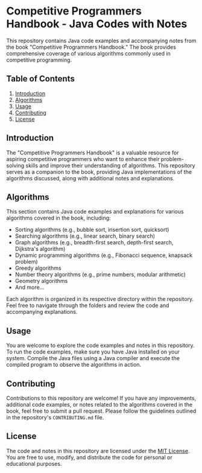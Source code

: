 # Competitive Programmers Handbook - Java Codes with Notes

This repository contains Java code examples and accompanying notes from the book "Competitive Programmers Handbook." The book provides comprehensive coverage of various algorithms commonly used in competitive programming.

## Table of Contents

1. [Introduction](#introduction)
2. [Algorithms](#algorithms)
3. [Usage](#usage)
4. [Contributing](#contributing)
5. [License](#license)

## Introduction

The "Competitive Programmers Handbook" is a valuable resource for aspiring competitive programmers who want to enhance their problem-solving skills and improve their understanding of algorithms. This repository serves as a companion to the book, providing Java implementations of the algorithms discussed, along with additional notes and explanations.

## Algorithms

This section contains Java code examples and explanations for various algorithms covered in the book, including:

- Sorting algorithms (e.g., bubble sort, insertion sort, quicksort)
- Searching algorithms (e.g., linear search, binary search)
- Graph algorithms (e.g., breadth-first search, depth-first search, Dijkstra's algorithm)
- Dynamic programming algorithms (e.g., Fibonacci sequence, knapsack problem)
- Greedy algorithms
- Number theory algorithms (e.g., prime numbers, modular arithmetic)
- Geometry algorithms
- And more...

Each algorithm is organized in its respective directory within the repository. Feel free to navigate through the folders and review the code and accompanying explanations.

## Usage

You are welcome to explore the code examples and notes in this repository. To run the code examples, make sure you have Java installed on your system. Compile the Java files using a Java compiler and execute the compiled program to observe the algorithms in action.

## Contributing

Contributions to this repository are welcome! If you have any improvements, additional code examples, or notes related to the algorithms covered in the book, feel free to submit a pull request. Please follow the guidelines outlined in the repository's `CONTRIBUTING.md` file.

## License

The code and notes in this repository are licensed under the [MIT License](LICENSE). You are free to use, modify, and distribute the code for personal or educational purposes.

